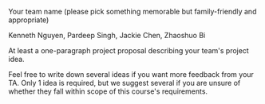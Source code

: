 Your team name (please pick something memorable but family-friendly and appropriate)

Kenneth Nguyen, Pardeep Singh, Jackie Chen, Zhaoshuo Bi

At least a one-paragraph project proposal describing your team's project idea.

Feel free to write down several ideas if you want more feedback from your TA. Only 1 idea is required, but we suggest several if you are unsure of whether they fall within scope of this course's requirements.
